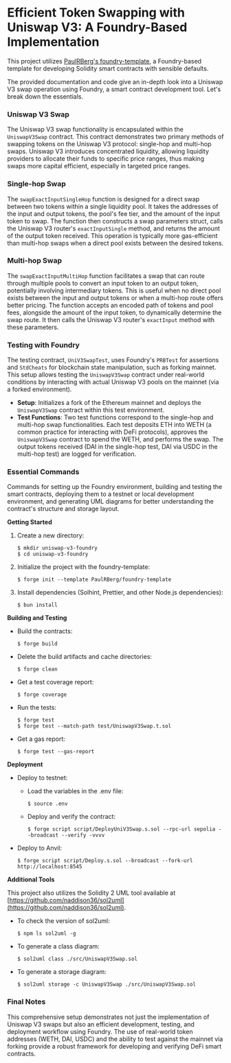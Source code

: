 # **Efficient Token Swapping with Uniswap V3: A Foundry-Based Implementation**

This project utilizes [PaulRBerg's foundry-template](https://github.com/PaulRBerg/foundry-template), a Foundry-based
template for developing Solidity smart contracts with sensible defaults.

The provided documentation and code give an in-depth look into a Uniswap V3 swap operation using Foundry, a smart
contract development tool. Let's break down the essentials.

### Uniswap V3 Swap

The Uniswap V3 swap functionality is encapsulated within the `UniswapV3Swap` contract. This contract demonstrates two
primary methods of swapping tokens on the Uniswap V3 protocol: single-hop and multi-hop swaps. Uniswap V3 introduces
concentrated liquidity, allowing liquidity providers to allocate their funds to specific price ranges, thus making swaps
more capital efficient, especially in targeted price ranges.

### Single-hop Swap

The `swapExactInputSingleHop` function is designed for a direct swap between two tokens within a single liquidity pool.
It takes the addresses of the input and output tokens, the pool's fee tier, and the amount of the input token to swap.
The function then constructs a swap parameters struct, calls the Uniswap V3 router's `exactInputSingle` method, and
returns the amount of the output token received. This operation is typically more gas-efficient than multi-hop swaps
when a direct pool exists between the desired tokens.

### Multi-hop Swap

The `swapExactInputMultiHop` function facilitates a swap that can route through multiple pools to convert an input token
to an output token, potentially involving intermediary tokens. This is useful when no direct pool exists between the
input and output tokens or when a multi-hop route offers better pricing. The function accepts an encoded path of tokens
and pool fees, alongside the amount of the input token, to dynamically determine the swap route. It then calls the
Uniswap V3 router's `exactInput` method with these parameters.

### Testing with Foundry

The testing contract, `UniV3SwapTest`, uses Foundry's `PRBTest` for assertions and `StdCheats` for blockchain state
manipulation, such as forking mainnet. This setup allows testing the `UniswapV3Swap` contract under real-world
conditions by interacting with actual Uniswap V3 pools on the mainnet (via a forked environment).

- **Setup**: Initializes a fork of the Ethereum mainnet and deploys the `UniswapV3Swap` contract within this test
  environment.
- **Test Functions**: Two test functions correspond to the single-hop and multi-hop swap functionalities. Each test
  deposits ETH into WETH (a common practice for interacting with DeFi protocols), approves the `UniswapV3Swap` contract
  to spend the WETH, and performs the swap. The output tokens received (DAI in the single-hop test, DAI via USDC in the
  multi-hop test) are logged for verification.

### Essential Commands

Commands for setting up the Foundry environment, building and testing the smart contracts, deploying them to a testnet
or local development environment, and generating UML diagrams for better understanding the contract's structure and
storage layout.

**Getting Started**

1. Create a new directory:
   ```
   $ mkdir uniswap-v3-foundry
   $ cd uniswap-v3-foundry
   ```

2. Initialize the project with the foundry-template:
   ```
   $ forge init --template PaulRBerg/foundry-template
   ```

3. Install dependencies (Solhint, Prettier, and other Node.js dependencies):
   ```
   $ bun install
   ```

**Building and Testing**

- Build the contracts:
  ```
  $ forge build
  ```

- Delete the build artifacts and cache directories:
  ```
  $ forge clean
  ```

- Get a test coverage report:
  ```
  $ forge coverage
  ```

- Run the tests:
  ```
  $ forge test
  $ forge test --match-path test/UniswapV3Swap.t.sol
  ```

- Get a gas report:
  ```
  $ forge test --gas-report
  ```

**Deployment**

- Deploy to testnet:
  - Load the variables in the .env file:
    ```
    $ source .env
    ```
  - Deploy and verify the contract:
    ```
    $ forge script script/DeployUniV3Swap.s.sol --rpc-url sepolia --broadcast --verify -vvvv
    ```

- Deploy to Anvil:
  ```
  $ forge script script/Deploy.s.sol --broadcast --fork-url http://localhost:8545
  ```

**Additional Tools**

This project also utilizes the Solidity 2 UML tool available at
[https://github.com/naddison36/sol2uml](https://github.com/naddison36/sol2uml).

- To check the version of sol2uml:

  ```
  $ npm ls sol2uml -g
  ```

- To generate a class diagram:
  ```
  $ sol2uml class ./src/UniswapV3Swap.sol
  ```

- To generate a storage diagram:
  ```
  $ sol2uml storage -c UniswapV3Swap ./src/UniswapV3Swap.sol
  ```

### Final Notes

This comprehensive setup demonstrates not just the implementation of Uniswap V3 swaps but also an efficient development,
testing, and deployment workflow using Foundry. The use of real-world token addresses (WETH, DAI, USDC) and the ability
to test against the mainnet via forking provide a robust framework for developing and verifying DeFi smart contracts.
